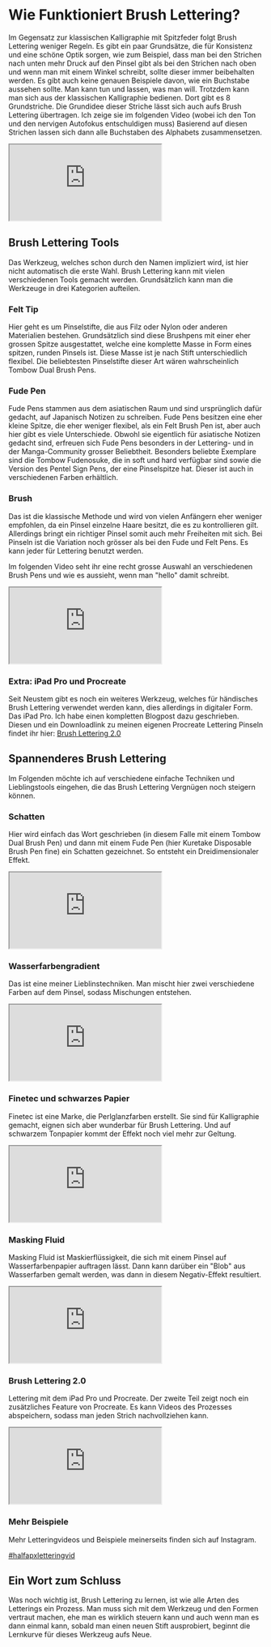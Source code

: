 # Wie Funktioniert Brush Lettering?
Im Gegensatz zur klassischen Kalligraphie mit Spitzfeder folgt Brush Lettering weniger Regeln. Es gibt ein paar Grundsätze, die für Konsistenz und eine schöne Optik sorgen, wie zum Beispiel, dass man bei den Strichen nach unten mehr Druck auf den Pinsel gibt als bei den Strichen nach oben und wenn man mit einem Winkel schreibt, sollte dieser immer beibehalten werden. Es gibt auch keine genauen Beispiele davon, wie ein Buchstabe aussehen sollte. Man kann tun und lassen, was man will.
Trotzdem kann man sich aus der klassischen Kalligraphie bedienen. Dort gibt es 8 Grundstriche. Die Grundidee dieser Striche lässt sich auch aufs Brush Lettering übertragen. Ich zeige sie im folgenden Video (wobei ich den Ton und den nervigen Autofokus entschuldigen muss)
Basierend auf diesen Strichen lassen sich dann alle Buchstaben des Alphabets zusammensetzen.

<div class="video"><iframe src="https://www.youtube.com/embed/KUvcAAAkGO0" allowfullscreen></iframe></div>

## Brush Lettering Tools
Das Werkzeug, welches schon durch den Namen impliziert wird, ist hier nicht automatisch die erste Wahl. Brush Lettering kann mit vielen verschiedenen Tools gemacht werden. Grundsätzlich kann man die Werkzeuge in drei Kategorien aufteilen.

### Felt Tip
Hier geht es um Pinselstifte, die aus Filz oder Nylon oder anderen Materialien bestehen. Grundsätzlich sind diese Brushpens mit einer eher grossen Spitze ausgestattet, welche eine komplette Masse in Form eines spitzen, runden Pinsels ist. Diese Masse ist je nach Stift unterschiedlich flexibel.
Die beliebtesten Pinselstifte dieser Art wären wahrscheinlich Tombow Dual Brush Pens.

### Fude Pen
Fude Pens stammen aus dem asiatischen Raum und sind ursprünglich dafür gedacht, auf Japanisch Notizen zu schreiben. Fude Pens besitzen eine eher kleine Spitze, die eher weniger flexibel, als ein Felt Brush Pen ist, aber auch hier gibt es viele Unterschiede.
Obwohl sie eigentlich für asiatische Notizen gedacht sind, erfreuen sich Fude Pens besonders in der Lettering- und in der Manga-Community grosser Beliebtheit. Besonders beliebte Exemplare sind die Tombow Fudenosuke, die in soft und hard verfügbar sind sowie die Version des Pentel Sign Pens, der eine Pinselspitze hat. Dieser ist auch in verschiedenen Farben erhältlich.

### Brush
Das ist die klassische Methode und wird von vielen Anfängern eher weniger empfohlen, da ein Pinsel einzelne Haare besitzt, die es zu kontrollieren gilt. Allerdings bringt ein richtiger Pinsel somit auch mehr Freiheiten mit sich.
Bei Pinseln ist die Variation noch grösser als bei den Fude und Felt Pens. Es kann jeder für Lettering benutzt werden.

Im folgenden Video seht ihr eine recht grosse Auswahl an verschiedenen Brush Pens und wie es aussieht, wenn man "hello" damit schreibt.

<div class="video"><iframe src="https://www.youtube.com/embed/aB21vNDR4QI" allowfullscreen></iframe></div>

### Extra: iPad Pro und Procreate
Seit Neustem gibt es noch ein weiteres Werkzeug, welches für händisches Brush Lettering verwendet werden kann, dies allerdings in digitaler Form. Das iPad Pro.
Ich habe einen kompletten Blogpost dazu geschrieben. Diesen und ein Downloadlink zu meinen eigenen Procreate Lettering Pinseln findet ihr hier: [Brush Lettering 2.0](http://halfapx.com/brushlettering-mit-ipad-pro/)

## Spannenderes Brush Lettering
Im Folgenden möchte ich auf verschiedene einfache Techniken und Lieblingstools eingehen, die das Brush Lettering Vergnügen noch steigern können.

### Schatten
Hier wird einfach das Wort geschrieben (in diesem Falle mit einem Tombow Dual Brush Pen) und dann mit einem Fude Pen (hier Kuretake Disposable Brush Pen fine) ein Schatten gezeichnet. So entsteht ein Dreidimensionaler Effekt.
<div class="video"><iframe src="https://www.youtube.com/embed/t2EJmCCqVYw" allowfullscreen></iframe></div>

### Wasserfarbengradient
Das ist eine meiner Lieblinstechniken. Man mischt hier zwei verschiedene Farben auf dem Pinsel, sodass Mischungen entstehen.
<div class="video"><iframe src="https://www.youtube.com/embed/CLSROTEbvtY" allowfullscreen></iframe></div>

### Finetec und schwarzes Papier
Finetec ist eine Marke, die Perlglanzfarben erstellt. Sie sind für Kalligraphie gemacht, eignen sich aber wunderbar für Brush Lettering. Und auf schwarzem Tonpapier kommt der Effekt noch viel mehr zur Geltung.
<div class="video"><iframe src="https://www.youtube.com/embed/hp51M7wjpQw" allowfullscreen></iframe></div>

### Masking Fluid
Masking Fluid ist Maskierflüssigkeit, die sich mit einem Pinsel auf Wasserfarbenpapier auftragen lässt. Dann kann darüber ein "Blob" aus Wasserfarben gemalt werden, was dann in diesem Negativ-Effekt resultiert.
<div class="video"><iframe src="https://www.youtube.com/embed/irduJUjrwJs" allowfullscreen></iframe></div>

### Brush Lettering 2.0
Lettering mit dem iPad Pro und Procreate. Der zweite Teil zeigt noch ein zusätzliches Feature von Procreate. Es kann Videos des Prozesses abspeichern, sodass man jeden Strich nachvollziehen kann.
<div class="video"><iframe src="https://www.youtube.com/embed/HdbUM9v44C8" allowfullscreen></iframe></div>

### Mehr Beispiele
Mehr Letteringvideos und Beispiele meinerseits finden sich auf Instagram.

<a href="https://www.instagram.com/explore/tags/halfapxletteringvid/" class="btn">#halfapxletteringvid</a>

## Ein Wort zum Schluss
Was noch wichtig ist, Brush Lettering zu lernen, ist wie alle Arten des Letterings ein Prozess. Man muss sich mit dem Werkzeug und den Formen vertraut machen, ehe man es wirklich steuern kann und auch wenn man es dann einmal kann, sobald man einen neuen Stift ausprobiert, beginnt die Lernkurve für dieses Werkzeug aufs Neue.
